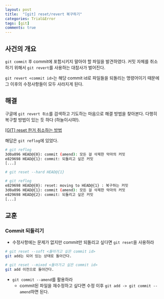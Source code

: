 ```yaml
---
layout: post
title:  "[git] reset/revert 복구하기"
categories: Trial&Error
tags: [git]
comments: true
---
```


## 사건의 개요

`git commit` 후 commit에 포함시키지 말아야 할 파일을 발견하였다. 커밋 자체를 취소하기 위해서 `git revert`를 사용하는 대참사가 벌어진다.  

`git revert <commit id>`는 해당 commit id로 파일들을 되돌리는 명령어이기 때문에 그 이후의 수정사항들이 모두 사라지게 된다. 

## 해결
구글에 `git revert 취소`를 검색하고 기도하는 마음으로 해결 방법을 찾아본다. 다행히 복구할 방법이 있는 듯 하다 (하늘이시여!).  

[[GIT] reset 한거 취소하는 방법](88240.tistory.com/284)  

해답은 `git reflog`에 있었다.  

~~~sh
# git reflog
3d0a896 HEAD@{0}: commit (amend): 모든 걸 삭제한 악마의 커밋
e829698 HEAD@{1}: commit: 되돌리고 싶은 커밋
[...]

# git reset --hard HEAD@{1}

# git reflog
e829698 HEAD@{0}: reset: moving to HEAD@{1} : 복구하는 커밋
3d0a896 HEAD@{1}: commit (amend): 모든 걸 삭제한 악마의 커밋
e829698 HEAD@{2}: commit: 되돌리고 싶은 커밋
[...]
~~~  


## 교훈
### Commit 되돌리기
- 수정사항에는 문제가 없지만 commit만 되돌리고 싶다면 `git reset`을 사용하라  

~~~sh
# git reset --soft <돌아가고 싶은 commit id>  
git add는 되어 있는 상태로 돌아간다.  

# git reset --mixed <돌아가고 싶은 commit id>  
git add 이전으로 돌아간다.  
~~~  


- `git commit --amend`를 활용하라  
  - commit된 파일을 재수정하고 싶다면 수정 이후 `git add -> git commit --amend`하면 된다.  
